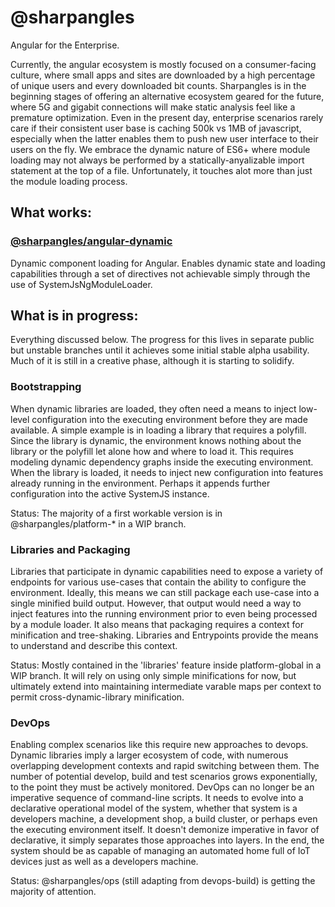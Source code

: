 # @sharpangles

Angular for the Enterprise.

Currently, the angular ecosystem is mostly focused on a consumer-facing culture, where small apps and sites are downloaded by a high percentage of unique users and every downloaded bit counts.
Sharpangles is in the beginning stages of offering an alternative ecosystem geared for the future, where 5G and gigabit connections will make static analysis feel like a premature optimization.
Even in the present day, enterprise scenarios rarely care if their consistent user base is caching 500k vs 1MB of javascript, especially when the latter enables them to push new user interface to their users on the fly.
We embrace the dynamic nature of ES6+ where module loading may not always be performed by a statically-anyalizable import statement at the top of a file.
Unfortunately, it touches alot more than just the module loading process.

## What works:
### [@sharpangles/angular-dynamic](https://github.com/sharpangles/platform/tree/master/modules/angular-dynamic)
Dynamic component loading for Angular.  Enables dynamic state and loading capabilities through a set of directives not achievable simply through the use of SystemJsNgModuleLoader.

## What is in progress:

Everything discussed below.  The progress for this lives in separate public but unstable branches until it achieves some initial stable alpha usability.  Much of it is still in a creative phase, although it is starting to solidify.


### Bootstrapping
When dynamic libraries are loaded, they often need a means to inject low-level configuration into the executing environment before they are made available.
A simple example is in loading a library that requires a polyfill.  Since the library is dynamic, the environment knows nothing about the library or the polyfill let alone how and where to load it.
This requires modeling dynamic dependency graphs inside the executing environment.  When the library is loaded, it needs to inject new configuration into features already running in the environment.
Perhaps it appends further configuration into the active SystemJS instance.

Status: The majority of a first workable version is in @sharpangles/platform-* in a WIP branch.

### Libraries and Packaging
Libraries that participate in dynamic capabilities need to expose a variety of endpoints for various use-cases that contain the ability to configure the environment.
Ideally, this means we can still package each use-case into a single minified build output.
However, that output would need a way to inject features into the running environment prior to even being processed by a module loader.
It also means that packaging requires a context for minification and tree-shaking.  Libraries and Entrypoints provide the means to understand and describe this context.

Status: Mostly contained in the 'libraries' feature inside platform-global in a WIP branch.
It will rely on using only simple minifications for now, but ultimately extend into maintaining intermediate varable maps per context to permit cross-dynamic-library minification.

### DevOps
Enabling complex scenarios like this require new approaches to devops.  Dynamic libraries imply a larger ecosystem of code, with numerous overlapping development contexts and rapid switching between them.
The number of potential develop, build and test scenarios grows exponentially, to the point they must be actively monitored.  DevOps can no longer be an imperative sequence of command-line scripts.
It needs to evolve into a declarative operational model of the system, whether that system is a developers machine, a development shop, a build cluster, or perhaps even the executing environment itself.
It doesn't demonize imperative in favor of declarative, it simply separates those approaches into layers.
In the end, the system should be as capable of managing an automated home full of IoT devices just as well as a developers machine.

Status: @sharpangles/ops (still adapting from devops-build) is getting the majority of attention.
